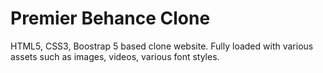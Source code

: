 # Premier Behance Clone
HTML5, CSS3, Boostrap 5 based clone website. Fully loaded with various assets such as images, videos, various font styles. 
